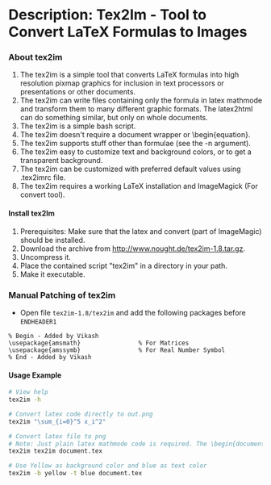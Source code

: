 # Description: Tex2Im - Tool to Convert LaTeX Formulas to Images

### About tex2im
1. The tex2im is a simple tool that converts LaTeX formulas into high resolution pixmap graphics for inclusion in text 
   processors or presentations or other documents.
2. The tex2im can write files containing only the formula in latex mathmode and transform them to many different graphic 
   formats. The latex2html can do something similar, but only on whole documents. 
3. The tex2im is a simple bash script.
4. The tex2im doesn't require a document wrapper or \begin{equation}.
5. The tex2im supports stuff other than formulae (see the -n argument).
6. The tex2im easy to customize text and background colors, or to get a transparent background.
7. The tex2im can be customized with preferred default values using .tex2imrc file.
8. The tex2im requires a working LaTeX installation and ImageMagick (For convert tool).

#### Install tex2Im
1. Prerequisites: Make sure that the latex and convert (part of ImageMagic) should be installed.
2. Download the archive from http://www.nought.de/tex2im-1.8.tar.gz.
3. Uncompress it.
4. Place the contained script "tex2im" in a directory in your path. 
5. Make it executable.

### Manual Patching of tex2im
* Open file `tex2im-1.8/tex2im` and add the following packages before `ENDHEADER1`
```
% Begin - Added by Vikash
\usepackage{amsmath}				% For Matrices
\usepackage{amssymb}	            % For Real Number Symbol
% End - Added by Vikash
```

#### Usage Example
```bash
# View help
tex2im -h

# Convert latex code directly to out.png
tex2im "\sum_{i=0}^5 x_i^2" 

# Convert latex file to png
# Note: Just plain latex mathmode code is required. The \begin{document} or \begin{equation} is NOT required. 
tex2im tex2im document.tex

# Use Yellow as background color and blue as text color
tex2im -b yellow -t blue document.tex
```
